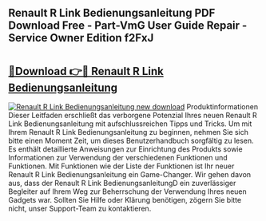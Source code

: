 ## Renault R Link Bedienungsanleitung PDF Download Free - Part-VmG User Guide Repair - Service Owner Edition f2FxJ

# <h2><a href="http://df4k6e.blite.top/?on=Renault+R+Link+Bedienungsanleitung">🔗Download 👉🔴 Renault R Link Bedienungsanleitung</a></h2>

[![Renault R Link Bedienungsanleitung new download](https://i.imgur.com/lujVjoI.png)](http://df4k6e.blite.top/?on=Renault+R+Link+Bedienungsanleitung)
Produktinformationen Dieser Leitfaden erschließt das verborgene Potenzial Ihres neuen Renault R Link Bedienungsanleitung mit aufschlussreichen Tipps und Tricks. Um mit Ihrem Renault R Link Bedienungsanleitung zu beginnen, nehmen Sie sich bitte einen Moment Zeit, um dieses Benutzerhandbuch sorgfältig zu lesen. Es enthält detaillierte Anweisungen zur Einrichtung des Produkts sowie Informationen zur Verwendung der verschiedenen Funktionen und Funktionen. Mit Funktionen wie der Liste der Funktionen ist Ihr neuer Renault R Link Bedienungsanleitung ein Game-Changer. Wir gehen davon aus, dass der Renault R Link BedienungsanleitungD ein zuverlässiger Begleiter auf Ihrem Weg zur Beherrschung der Verwendung Ihres neuen Gadgets war. Sollten Sie Hilfe oder Klärung benötigen, zögern Sie bitte nicht, unser Support-Team zu kontaktieren.

